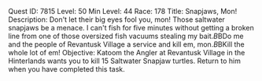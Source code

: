 Quest ID: 7815
Level: 50
Min Level: 44
Race: 178
Title: Snapjaws, Mon!
Description: Don't let their big eyes fool you, mon! Those saltwater snapjaws be a menace. I can't fish for five minutes without getting a broken line from one of those oversized fish vacuums stealing my bait.$B$BDo me and the people of Revantusk Village a service and kill em, mon.$B$BKill the whole lot of em!
Objective: Katoom the Angler at Revantusk Village in the Hinterlands wants you to kill 15 Saltwater Snapjaw turtles. Return to him when you have completed this task.
